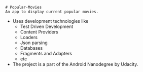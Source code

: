     # Popular-Movies
    An app to display current popular movies.

- Uses development technologies like
  - Test Driven Development
  - Content Providers
  - Loaders
  - Json parsing
  - Databases
  - Fragments and Adapters 
  - etc
- The project is a part of the Android Nanodegree by Udacity.

